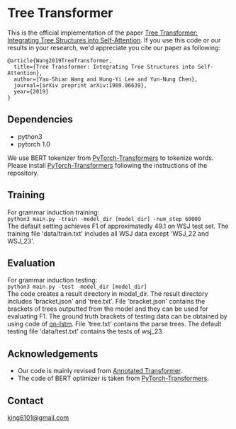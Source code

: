# Tree Transformer
This is the official implementation of the paper [Tree Transformer: Integrating Tree Structures into Self-Attention](http://arxiv.org/abs/1909.06639). If you use this code or our results in your research, we'd appreciate you cite our paper as following:

```
@article{Wang2019TreeTransformer,
  title={Tree Transformer: Integrating Tree Structures into Self-Attention},
  author={Yau-Shian Wang and Hung-Yi Lee and Yun-Nung Chen},
  journal={arXiv preprint arXiv:1909.06639},
  year={2019}
}
```

## Dependencies

* python3
* pytorch 1.0

We use BERT tokenizer from [PyTorch-Transformers](https://github.com/huggingface/pytorch-transformers) to tokenize words. Please install [PyTorch-Transformers](https://github.com/huggingface/pytorch-transformers) following the instructions of the repository.  


## Training
For grammar induction training:  
```python3 main.py -train -model_dir [model_dir] -num_step 60000```  
The default setting achieves F1 of approximatedly 49.1 on WSJ test set. The training file 'data/train.txt' includes all WSJ data except 'WSJ_22 and WSJ_23'.   

## Evaluation
For grammar induction testing:  
```python3 main.py -test -model_dir [model_dir]```  
The code creates a result directory in model_dir. The result directory includes 'bracket.json' and 'tree.txt'. File 'bracket.json' contains the brackets of trees outputted from the model and they can be used for evaluating F1. The ground truth brackets of testing data can be obtained by using code of [on-lstm](https://github.com/yikangshen/Ordered-Neurons). File 'tree.txt' contains the parse trees. The default testing file 'data/test.txt' contains the tests of wsj_23.   

## Acknowledgements
* Our code is mainly revised from [Annotated Transformer](http://nlp.seas.harvard.edu/2018/04/03/attention.html).  
* The code of BERT optimizer is taken from [PyTorch-Transformers](https://github.com/huggingface/pytorch-transformers).  

## Contact
king6101@gmail.com  
